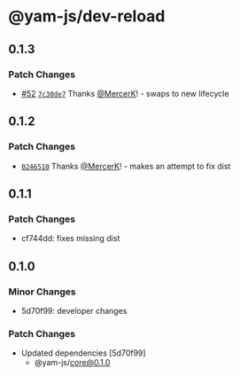 # @yam-js/dev-reload

## 0.1.3

### Patch Changes

- [#52](https://github.com/Yam-JS/YamJS/pull/52) [`7c30de7`](https://github.com/Yam-JS/YamJS/commit/7c30de77098fb564fb2a0676ccd336a5bd8fdef4) Thanks [@MercerK](https://github.com/MercerK)! - swaps to new lifecycle

## 0.1.2

### Patch Changes

- [`0246510`](https://github.com/Yam-JS/YamJS/commit/0246510b20eba5626a1687969d078fca3763d318) Thanks [@MercerK](https://github.com/MercerK)! - makes an attempt to fix dist

## 0.1.1

### Patch Changes

- cf744dd: fixes missing dist

## 0.1.0

### Minor Changes

- 5d70f99: developer changes

### Patch Changes

- Updated dependencies [5d70f99]
  - @yam-js/core@0.1.0
